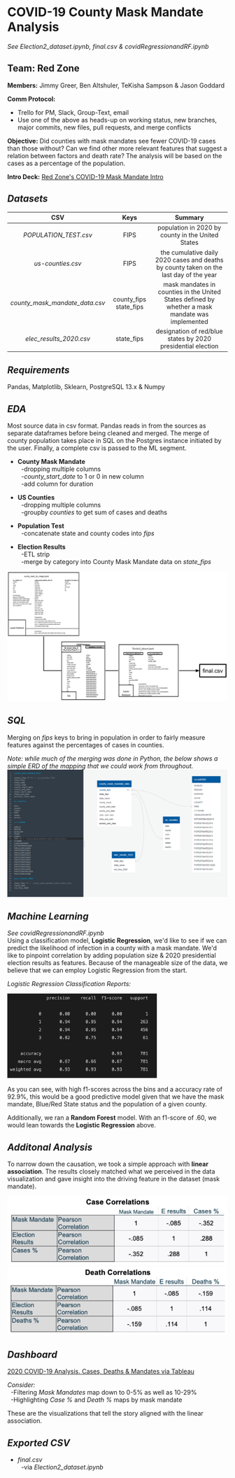 # COVID-19 County Mask Mandate Analysis
*See Election2_dataset.ipynb, final.csv & covidRegressionandRF.ipynb*

## Team: Red Zone

**Members:** Jimmy Greer, Ben Altshuler, TeKisha Sampson &amp; Jason Goddard

**Comm Protocol:**
- Trello for PM, Slack, Group-Text, email
- Use one of the above as heads-up on working status, new branches, major commits, new files, pull requests, and merge conflicts

**Objective:** Did counties with mask mandates see fewer COVID-19 cases than those without?  Can we find other more relevant features that suggest a relation between factors and death rate?  The analysis will be based on the cases as a percentage of the population.  

**Intro Deck:** [Red Zone's COVID-19 Mask Mandate Intro](https://docs.google.com/presentation/d/16n0RSISNJ638HoVZlOlderMXyFtMTKz3fehBtG4oSqQ/edit#slide=id.p "Red Zone's COVID-19 Mask Mandate Intro") 

## ***Datasets***

| CSV | Keys | Summary |
| :---: | :---: | :---: |
| *POPULATION_TEST.csv* | FIPS | population in 2020 by county in the United States |
| *us-counties.csv* | FIPS | the cumulative daily 2020 cases and deaths by county taken on the last day of the year |
| *county_mask_mandate_data.csv* | county_fips state_fips | mask mandates in counties in the United States defined by whether a mask mandate was implemented | 
| *elec_results_2020.csv* | state_fips | designation of red/blue states by 2020 presidential election |


## ***Requirements***

Pandas, Matplotlib, Sklearn, PostgreSQL 13.x & Numpy

## ***EDA***
Most source data in csv format. Pandas reads in from the sources as separate dataframes before being cleaned and merged. The merge of county population takes place in SQL on the Postgres instance initiated by the user. Finally, a complete csv is passed to the ML segment. 

- **County Mask Mandate** <br>
&nbsp;&nbsp;-dropping multiple columns <br>
&nbsp;&nbsp;-*county_start_date* to 1 or 0 in new column <br>
&nbsp;&nbsp;-add column for duration 

- **US Counties** <br>
&nbsp;&nbsp;-dropping multiple columns <br>
&nbsp;&nbsp;-groupby *counties* to get sum of cases and deaths

- **Population Test** <br>
&nbsp;&nbsp;-concatenate state and county codes into *fips*


- **Election Results** <br>
&nbsp;&nbsp;-ETL strip <br>
&nbsp;&nbsp;-merge by category into County Mask Mandate data on *state_fips*

![alt_text](https://github.com/Jimmygjr10/Covid19_Mask_Mandate/blob/READ.ME/Resources/FlowChart.png)

## ***SQL***

Merging on *fips* keys to bring in population in order to fairly measure features against the percentages of cases in counties.

*Note: while much of the merging was done in Python, the below shows a simple ERD of the mapping that we could work from throughout.*  
![alt text](https://github.com/Jimmygjr10/Covid19_Mask_Mandate/blob/READ.ME/database_covid_rev2.png)

## ***Machine Learning***
*See covidRegressionandRF.ipynb* <br>
Using a classification model, **Logistic Regression**, we'd like to see if we can predict the likelihood of infection in a county with a mask mandate.  We'd like to pinpoint correlation by adding population size & 2020 presidential election results as features.  Because of the manageable size of the data, we believe that we can employ Logistic Regression from the start.  

*Logistic Regression Classification Reports:* <br>

![alt text](https://github.com/Jimmygjr10/Covid19_Mask_Mandate/blob/READ.ME/Resources/ClassReport.png) <br>

As you can see, with high f1-scores across the bins and a accuracy rate of 92.9%, this would be a good predictive model given that we have the mask mandate, Blue/Red State status and the population of a given county.  

Additionally, we ran a **Random Forest** model.  With an f1-score of .60, we would lean towards the **Logistic Regression** above.  

## ***Additonal Analysis***
To narrow down the causation, we took a simple approach with **linear association**.  The results closely matched what we perceived in the data visualization and gave insight into the driving feature in the dataset (mask mandate).  

![alt text](https://github.com/Jimmygjr10/Covid19_Mask_Mandate/blob/READ.ME/Resources/CaseCorr.png)
![alt text](https://github.com/Jimmygjr10/Covid19_Mask_Mandate/blob/READ.ME/Resources/DeathCorr.png)

## ***Dashboard***

[2020 COVID-19 Analysis.  Cases, Deaths & Mandates via Tableau](https://public.tableau.com/app/profile/jason.goddard/viz/COVID-19MaskMandateFP/Story1?publish=yes "Red Zone's COVID-19 Mask Mandate Intro")

*Consider:* <br>
&nbsp;&nbsp;-Filtering *Mask Mandates* map down to 0-5% as well as 10-29% <br>
&nbsp;&nbsp;-Highlighting *Case %* and *Death %* maps by mask mandate  <br>

These are the visualizations that tell the story aligned with the linear association.  

## ***Exported CSV***
- *final.csv* <br>
&nbsp;&nbsp;-via *Election2_dataset.ipynb* <br>

